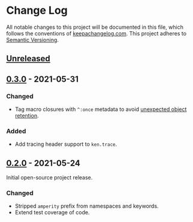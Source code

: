 Change Log
==========

All notable changes to this project will be documented in this file, which
follows the conventions of [keepachangelog.com](http://keepachangelog.com/).
This project adheres to [Semantic Versioning](http://semver.org/).


## [Unreleased]


## [0.3.0] - 2021-05-31

### Changed
- Tag macro closures with `^:once` metadata to avoid
  [unexpected object retention](http://clj-me.cgrand.net/2013/09/11/macros-closures-and-unexpected-object-retention/).

### Added
- Add tracing header support to `ken.trace`.


## [0.2.0] - 2021-05-24

Initial open-source project release.

### Changed
- Stripped `amperity` prefix from namespaces and keywords.
- Extend test coverage of code.


[Unreleased]: https://github.com/amperity/ken/compare/0.3.0...HEAD
[0.3.0]: https://github.com/amperity/ken/compare/0.2.0...0.3.0
[0.2.0]: https://github.com/amperity/ken/compare/0.1.0...0.2.0
